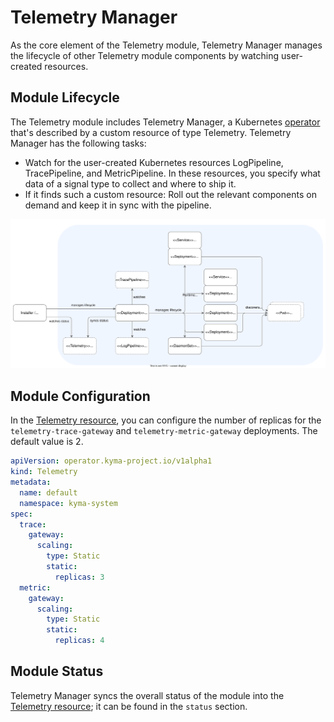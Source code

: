 # Telemetry Manager

As the core element of the Telemetry module, Telemetry Manager manages the lifecycle of other Telemetry module components by watching user-created resources.

## Module Lifecycle

The Telemetry module includes Telemetry Manager, a Kubernetes [operator](https://kubernetes.io/docs/concepts/extend-kubernetes/operator/) that's described by a custom resource of type Telemetry. Telemetry Manager has the following tasks:

- Watch for the user-created Kubernetes resources LogPipeline, TracePipeline, and MetricPipeline. In these resources, you specify what data of a signal type to collect and where to ship it.
- If it finds such a custom resource: Roll out the relevant components on demand and keep it in sync with the pipeline.

![Manager](assets/manager-lifecycle.drawio.svg)

## Module Configuration
<!--- This content differs from DITA, in clarification --->
In the [Telemetry resource](resources/01-telemetry.md), you can configure the number of replicas for the `telemetry-trace-gateway` and `telemetry-metric-gateway` deployments. The default value is 2.

```yaml
apiVersion: operator.kyma-project.io/v1alpha1
kind: Telemetry
metadata:
  name: default
  namespace: kyma-system
spec:
  trace:
    gateway:
      scaling:
        type: Static
        static:
          replicas: 3
  metric:
    gateway:
      scaling:
        type: Static
        static:
          replicas: 4
```

## Module Status

Telemetry Manager syncs the overall status of the module into the [Telemetry resource](resources/01-telemetry.md); it can be found in the `status` section.
